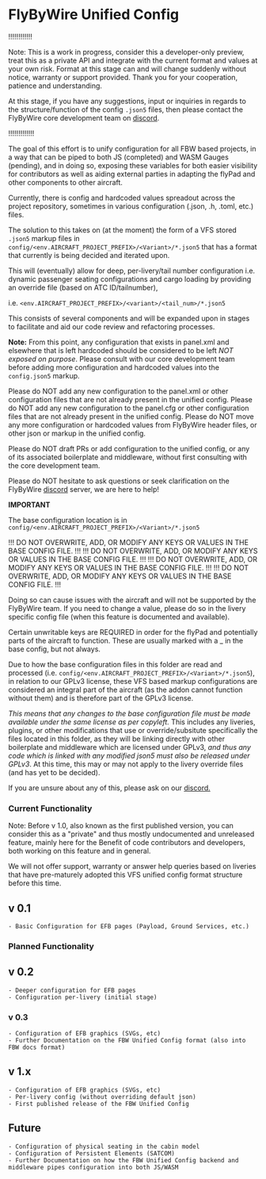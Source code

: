 # FlyByWire Unified Config

!!!!!!!!!!!!

Note: This is a work in progress, consider this a developer-only preview, treat this as a private API and integrate with the current format and values at your own risk. Format at this stage can and will change suddenly without notice, warranty or support provided. Thank you for your cooperation, patience and understanding.


At this stage, if you have any suggestions, input or inquiries in regards to the structure/function of the config ``.json5`` files,
then please contact the FlyByWire core development team on [discord](https://discord.gg/flybywire).

!!!!!!!!!!!!!

The goal of this effort is to unify configuration for all FBW based projects, in a way that can be piped to both JS (completed) and WASM Gauges (pending),
and in doing so, exposing these variables for both easier visibility for contributors as well as aiding external parties in adapting the
flyPad and other components to other aircraft.

Currently, there is config and hardcoded values spreadout across the project repository, sometimes in various configuration (.json, .h, .toml, etc.) files.

The solution to this takes on (at the moment) the form of a VFS stored ``.json5`` markup files in ``config/<env.AIRCRAFT_PROJECT_PREFIX>/<Variant>/*.json5`` that has a format that currently is being decided and iterated upon.

This will (eventually) allow for deep, per-livery/tail number configuration i.e. dynamic passenger seating configurations and cargo loading by providing an override file (based on ATC ID/tailnumber),

i.e. ``<env.AIRCRAFT_PROJECT_PREFIX>/<variant>/<tail_num>/*.json5``

This consists of several components and will be expanded upon in stages to facilitate and aid our code review and refactoring processes.

**Note:** From this point, any configuration that exists in panel.xml and elsewhere that is left hardcoded should be considered to be left *NOT exposed on purpose*.
Please consult with our core development team before adding more configuration and hardcoded values into the ``config.json5`` markup.

Please do NOT add any new configuration to the panel.xml or other configuration files that are not already present in the unified config.
Please do NOT add any new configuration to the panel.cfg or other configuration files that are not already present in the unified config.
Please do NOT move any more configuration or hardcoded values from FlyByWire header files, or other json or markup in the unified config.

Please do NOT draft PRs or add configuration to the unified config, or any of its associated boilerplate and middleware, without first consulting with the core development team.

Please do NOT hesitate to ask questions or seek clarification on the FlyByWire [discord](https://discord.gg/flybywire) server, we are here to help!

**IMPORTANT**

The base configuration location is in ``config/<env.AIRCRAFT_PROJECT_PREFIX>/<Variant>/*.json5``

!!! DO NOT OVERWRITE, ADD, OR MODIFY ANY KEYS OR VALUES IN THE BASE CONFIG FILE. !!!
!!! DO NOT OVERWRITE, ADD, OR MODIFY ANY KEYS OR VALUES IN THE BASE CONFIG FILE. !!!
!!! DO NOT OVERWRITE, ADD, OR MODIFY ANY KEYS OR VALUES IN THE BASE CONFIG FILE. !!!
!!! DO NOT OVERWRITE, ADD, OR MODIFY ANY KEYS OR VALUES IN THE BASE CONFIG FILE. !!!

Doing so can cause issues with the aircraft and will not be supported by the FlyByWire team. If you need to change a value, please do so in the livery specific config file (when this feature is documented and available).

Certain unwritable keys are REQUIRED in order for the flyPad and potentially parts of the aircraft to function. These are usually marked with a _ in the base config, but not always.

Due to how the base configuration files in this folder are read and processed (i.e. ``config/<env.AIRCRAFT_PROJECT_PREFIX>/<Variant>/*.json5``), in relation to our GPLv3 license, these VFS based markup configurations are considered an integral part of the aircraft (as the addon cannot function without them) and is therefore part of the GPLv3 license.

*This means that any changes to the base configuration file must be made available under the same license as per copyleft.* This includes any liveries, plugins, or other modifications that use or override/subsitute specifically the files located in this folder, as they will be linking directly with other boilerplate and middleware which are licensed under GPLv3, *and thus any code which is linked with any modified json5 must also be released under GPLv3*. At this time, this may or may not apply to the livery override files (and has yet to be decided).

If you are unsure about any of this, please ask on our [discord.](https://discord.gg/flybywire)

### Current Functionality

Note: Before v 1.0, also known as the first published version, you can consider this as a "private" and thus mostly undocumented and unreleased feature, mainly here for the
Benefit of code contributors and developers, both working on this feature and in general.

We will not offer support, warranty or answer help queries based on liveries that have pre-maturely adopted this VFS unified config format structure before this time.

## v 0.1
    - Basic Configuration for EFB pages (Payload, Ground Services, etc.)

### Planned Functionality

## v 0.2
    - Deeper configuration for EFB pages
    - Configuration per-livery (initial stage)

### v 0.3
    - Configuration of EFB graphics (SVGs, etc)
    - Further Documentation on the FBW Unified Config format (also into FBW docs format)

## v 1.x
    - Configuration of EFB graphics (SVGs, etc)
    - Per-livery config (without overriding default json)
    - First published release of the FBW Unified Config

## Future
    - Configuration of physical seating in the cabin model
    - Configuration of Persistent Elements (SATCOM)
    - Further Documentation on how the FBW Unified Config backend and middleware pipes configuration into both JS/WASM
